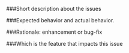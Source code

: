 ###Short description about the issues

###Expected behavior and actual behavior.


###Rationale: enhancement or bug-fix


###Which is the feature that impacts this issue



